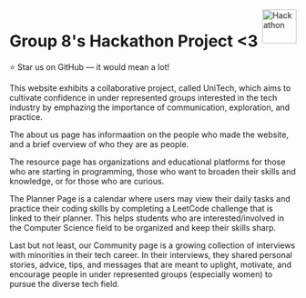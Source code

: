 <a href="https://rosrivers.github.io/hunter-hackathon/">
    <img src="https://imgur.com/xwrah2a.png" alt="Hackathon" title="Grp8" align="right" height="60" />
</a>

# Group 8's Hackathon Project <3
 
 :star: Star us on GitHub — it would mean a lot!
 
This website exhibits a collaborative project, called UniTech, which aims to cultivate confidence in under represented groups interested in the tech industry by emphazing the importance of communication, exploration, and practice. 

The about us page has informaation on the people who made the website, and a brief overview of who they are as people. 

The resource page has organizations and educational platforms for those who are starting in programming, those who want to broaden their skills and knowledge, or for those who are curious.

The Planner Page is a calendar where users may view their daily tasks and practice their coding skills by completing a LeetCode challenge that is linked to their planner. This helps students who are interested/involved in the Computer Science field to be organized and keep their skills sharp.

Last but not least, our Community page is a growing collection of interviews with minorities in their tech career. In their interviews, they shared personal stories, advice, tips, and messages that are meant to uplight, motivate, and encourage people in under represented groups (especially women) to pursue the diverse tech field. 
 
 
 
